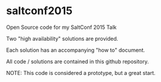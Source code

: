 # saltconf2015
Open Source code for my SaltConf 2015 Talk

Two "high availability" solutions are provided.

Each solution has an accompanying "how to" document.  

All code / solutions are contained in this github repository.

NOTE:  This code is considered a prototype, but a great start.
